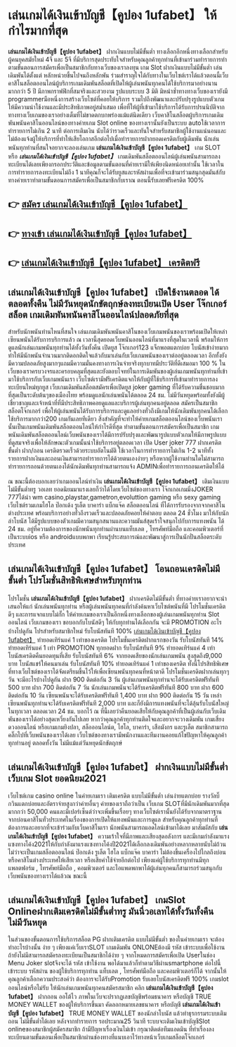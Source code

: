 # เล่นเกมได้เงินเข้าบัญชี【คูปอง 1ufabet】  ให้กำไรมากที่สุด

**เล่นเกมได้เงินเข้าบัญชี【คูปอง 1ufabet】** ฝากเงินแบบไม่มีขั้นต่ำ  ทางเลือกอีกหนึ่งทางเลือกสำหรับผู้คนยุคสมัยใหม่ 4จี และ 5จี ที่มีบริการสุดประทับใจสำหรับคุณลูกค้าทุกท่านที่เข้ามาร่วมทำรายการทำตามขั้นตอนการสมัครเพื่อเป็นสมาชิกกับทางเว็บของเราลงทุน เกม Slot  ฝากเงินแบบไม่มีขั้นต่ำ เล่นเดิมพันได้ตั้งแต่ หลักหน่วยขึ้นไปจนถึงหลักพัน ร่วมสำราญใจได้กับทางในเว็บไซต์เราได้แล้วตอนนี้เว็บคาสิโนสล็อตออนไลน์ผู้บริการเกมเดิมพันสล็อตที่เปิดให้ผู้เล่นพนันทุกคนได้ใช้บริการมาอย่างนานมากกว่า 5 ปี มีภาพกราฟฟิกที่สมจริงและสวยงาม รูปแบบระบบ 3 มิติ
มิหนำซ้ำทางทางเว็บของเรายังมี programmerมือหนึ่งการสร้างเว็บไซต์ที่คอยให้บริการ  รวมไปถึงพัฒนาและปรับปรุงรูปแบบตัวเกมให้มีความน่าใช้งานและมีประสิทธิภาพอยู่สม่ำเสมอ เพื่อที่ให้ผู้ที่เข้ามาใช้บริการได้รับการปรนนิบัติจากทางทางเว็บเกมของเราอย่างเต็มที่ไม่ขาดตกบกพร่องแม้แต่นิดเดียว เว็บคาสิโนสล็อตผู้บริการเกมเดิมพันพนันคาสิโนออนไลน์ของทางค่ายเกม Slot online ของทางเรานั้นยังเป็นระบบ autoใช้เวลาการทำรายการไม่เกิน 2 นาที ต่อการเติมเงิน นับได้ว่ารวดเร็วและทันใจสำหรับสมาชิกผู้ใช้งานแน่นอนและไม่ต้องแจ้งผู้ให้บริการที่ทำให้เสียโอกาสอีกต่อไปเมื่อทำรายการฝากยอดเครดิตกับผู้เดิมพัน
นักเล่นพนันทุกท่านที่สนใจอยากจะลองเล่นเกม **เล่นเกมได้เงินเข้าบัญชี【คูปอง 1ufabet】** เกม SLOT  หรือ ***เล่นเกมได้เงินเข้าบัญชี【คูปอง 1ufabet】*** เกมเดิมพันสล็อตออนไลน์ผู้เล่นพนันสามารถลงทะเบียนได้เลยเพียงกรอกประวัติและข้อมูลตามขั้นตอนที่ค่ายเรามีให้เพียงนิดหน่อยเท่านั้น ใช้เวลาในการทำรายการลงทะเบียนไม่ถึง 1 นาทีคุณก็จะได้รับยูสและรหัสผ่านเพื่อที่จะเข้ามาร่วมสนุกสุดมันส์กับทางค่ายเราทำตามขั้นตอนการสมัครเพื่อเป็นสมาชิกกับเราณ ตอนนี้รับเลยฟรีเครดิต 100%

## 👉 [สมัคร เล่นเกมได้เงินเข้าบัญชี【คูปอง 1ufabet】](https://archa888.com/)
## 👉 [ทางเข้า เล่นเกมได้เงินเข้าบัญชี【คูปอง 1ufabet】](https://archa888.com/)
## 👉 [เล่นเกมได้เงินเข้าบัญชี【คูปอง 1ufabet】 เครดิตฟรี](https://archa888.com/)

## เล่นเกมได้เงินเข้าบัญชี【คูปอง 1ufabet】 เปิดใช้งานตลอด ได้ตลอดทั้งคืน ไม่มีวันหยุดนักขัตฤกษ์ลงทะเบียนเปิด User โจ๊กเกอร์ สล็อต เกมเดิมพันพนันคาสิโนออนไลน์ปลอดภัยที่สุด

สำหรับนักพนันท่านไหนที่สนใจ เล่นเกมเดิมพันพนันคาสิโนของเว็บเกมพนันของเราพร้อมเปิดให้เหล่าเซียนพนันได้รับการบริการแล้ว ณ เวลานี้สุดยอดเว็บพนันออนไลน์ที่มาแรงที่สุดในเวลานี้ พร้อมให้การดูแลนักเล่นเกมพนันทุกท่านได้ทั้งวันทั้งคืน เปิดยูส โจ๊กเกอร์123 แจ็กพอตแตกบ่อย โบนัสเข้าง่ายมาก ทำให้มีนักพนันจำนวนมากติดอกติดใจแล้วกับมาเล่นกับเว็บเกมพนันของเราต่ออยู่ตลอดเวลา อีกทั้งยังมีความปลอดภัยสูงมากๆแถมมีความมั่นคงทางการเงินจ่ายจริงทุกบาทมีประวัติที่ดีเสมอมา 100 % ในเว็บของเราครบวงจรและครอบคลุมที่สุดและยังตอบโจทย์ในการเดิมพันของผู้เล่นเกมพนันทุกท่านที่เข้ามาใช้บริการกับเว็บเกมพนันเรา
เว็บไซต์เรามีฟรีเครดิตแจกให้กับผู้ที่ใช้บริการที่เข้ามาทำรายการลงทะเบียนใหม่ทุกยูส เว็บเกมเดิมพันสล็อตสมัครเพื่อเปิดยูส joker gaming ที่ได้รับความชื่นชอบมากที่สุดเป็นระดับต้นๆของเมืองไทย พร้อมดูแลนักเล่นพนันได้ตลอด 24 ชม. ไม่มีวันหยุดพร้อมทั้งยังมีผู้เชี่ยวชาญและเจ้าหน้าที่ที่มีประสิทธิภาพคอยดูแลและบริการผู้เล่นทุกคนอยู่ตลอด สมัครเป็นสมาชิก สล็อตโจ๊กเกอร์ เพื่อให้ผู้เล่นพนันได้รับการบริการและดูแลอย่างทั่วถึงมีเกมให้นักเดิมพันทุกคนได้เลือกใช้บริการมากกว่า200 เกมกันเลยทีเดียว
สิ่งสำคัญที่จะทำให้ค่ายเกมสล็อตออนไลน์ของเว็บพนันเรานั้นเป็นเกมพนันเดิมพันสล็อตออนไลน์ให้กำไรดีที่สุด ทำตามขั้นตอนการสมัครเพื่อเป็นสมาชิก  เกมพนันเดิมพันสล็อตออนไลน์เว็บพนันของเราได้มีการปรับปรุงและพัฒนารูปแบบตัวเกมให้มีภาพรูปแบบที่ดูสมจจริงเพื่อให้ลักษณะตัวเกมนั้นน่าใช้บริการอยู่ตลอดเวลา เปิด User joker 777 ฝากเครดิต ขั้นต่ำ ฝาก/ถอน เครดิตรวดเร็วด้วยระบบอัตโนมัติ ใช้เวลาในการทำรายการไม่เกิน 1-2 นาทีทั้งรายการฝากเงินและถอนเงินสามารถทำรายการได้ด้วยตนเองง่ายๆ หรือหากผู้ใช้งานท่านใดไม่สามารถทำรายการถอนด้วยตนเองได้นักเดิมพันทุกท่านสามารถแจ้ง ADMINเพื่อทำรายการถอนเครดิตให้ได้

ณ ขณะนี้ต้องบอกเลยว่าเกมออนไลน์ทำเงิน **เล่นเกมได้เงินเข้าบัญชี【คูปอง 1ufabet】** เติมเงินแบบไม่มีขั้นต่ำทรู วอเลท ยอดนิยมมาแรงเลยก็ว่าได้โดยเว็บไซต์ของทางเรา โจ๊กเกอเกมมิ่งJOKER 777ได้นำ  wm casino,playstar,gametron,evoluttion gaming หรือ sexy gaming เว็บไซต์รวมเกมไฮโล ป๊อกเด้ง รูเล็ต บาคาร่า แบ็กแจ๊ค สล็อตออนไลน์ ที่ได้การรับรองจากจากคาสิโนต่างประเทศ พร้อมบริการอย่างทั่วถึงรวดเร็วและปลอดภัยคอยให้คำตอบ ตลอด 24 ชั่วโมง มาให้กับนักล่าโบนัส ได้มีรูปแบบของตัวเกมมีความสนุกสนานและความมันส์สุดเร้าใจสนุกไปกับการแทงพนัน ได้ 24 ชม. อยู่ที่ความต้องการของนักพนันทุกท่านผ่านบนแท็บเลต , โทรศัพท์มือถือ และคอมพิวเตอร์ที่เป็นระบบios หรือ androidแบบพกพา เรียนรู้ประสบการณ์และพัฒนาสู่การเป็นนักปั่นสล็อตระดับประเทศ

## เล่นเกมได้เงินเข้าบัญชี【คูปอง 1ufabet】 โอนถอนเครดิตไม่มีขั้นต่ำ โปรโมชั่นสิทธิพิเศษสำหรับทุกท่าน

โปรโมชั่น **เล่นเกมได้เงินเข้าบัญชี【คูปอง 1ufabet】** ฝากเครดิตไม่มีขั้นต่ำ ที่ทางค่ายเราอยากจะนำเสนอให้แก่  นักเล่นพนันทุกท่าน หรือผู้เล่นพนันทุกคนที่กำลังค้นหาเว็บไซต์พนันที่มี โปรโมชั่นเครดิตดีๆ และการแจกแบบไม่กั๊ก ให้ค่ายเกมของเราเป็นอีกหนึ่งทางเลือกของผู้เล่นเกมพนันทุกท่าน Slot ออนไลน์ เว็บเกมของเรา ขอบอกกับโบนัสดีๆ ให้กับทุกท่านได้เลือกกัน จะมี PROMOTION อะไรบ้างไปดูกัน
โปรสำหรับสมาชิกใหม่ รับโบนัสทันที 100% [เล่นเกมได้เงินเข้าบัญชี【คูปอง 1ufabet】](https://archa888.com/) ทำยอดเทิร์นแค่ 1 เท่าของเครดิต
โปรโมชั่นเครดิตฝากแรกของวัน รับโบนัสทันที 14% ทำยอดเทิร์นแค่ 1 เท่า
 PROMOTION ทุกยอดฝาก รับโบนัสทันที 9% ทำยอดเทิร์นแค่ 4 เท่า
โบนัสเครดิตคืนยอดทุนที่เสีย รับโบนัสทันที 6% จากยอดเสียของนักเล่นเกมพนัน สูงสุดถึง9,000 บาท
โบนัสแชร์ให้คนมาเล่น รับโบนัสทันที 10% ทำยอดเทิร์นแค่ 1 เท่าของเครดิต
ทั้งนี้โปรสิทธิพิเศษที่ทางเว็บไซต์ของเราได้จัดเตรียมขึ้นไว้ให้เพื่อเซียนพนันทุกคนที่หน้าตาดี โปรโมชั่นเครดิตฝากเล่นทุกๆวัน จะมีอะไรบ้างไปดูกัน
ฝาก 900 ติดต่อกัน 3 วัน ผู้เล่นเกมพนันทุกท่านจะได้รับเครดิตฟรีทันที 500 บาท
ฝาก 700 ติดต่อกัน 7 วัน นักเล่นเกมพนันจะได้รับเครดิตฟรีทันที 800 บาท
ฝาก 600 ติดต่อกัน 10 วัน เซียนพนันจะได้รับเครดิตฟรีทันที 1,400 บาท
ฝาก 900 ติดต่อกัน 15 วัน เหล่าเซียนพนันทุกท่านจะได้รับเครดิตฟรีทันที 2,000 บาท
และก็ยังมีการแทงพนันที่จะได้ลุ้นรับโบนัสใหญ่ในทุกเวลา ตลอดเวลา 24 ชม. บอกไว้ ณ ที่นี้เลยว่าคืนยอดเสียให้กับคุณลูกค้าที่เป็นผู้เล่นกับเว็บเดิมพันของเราได้อย่างสุดเหวี่ยงกันไปเลย หากว่าคุณลูกค้าทุกท่านติดใจและอยากจะวางเดิมพัน เกมเสี่ยงดวงออนไลน์ หรือเกมเกมยิงปลา, สล็อออนไลน์ต, ไฮโล, บาคาร่า, เสือมังกร และรูเล็ต สมาชิกสามารถคลิ๊กไปที่เว็บพนันของเราได้เลย เว็บไซต์ของทางเรามีพนักงานและทีมงานคอยแก้ไขปัญหาให้คุณลูกค้าทุกท่านอยู่ ตลอดทั้งวัน ไม่มีแม้แต่วันหยุดนักขัตฤกษ์

## เล่นเกมได้เงินเข้าบัญชี【คูปอง 1ufabet】 ฝากเงินแบบไม่มีขั้นต่ำ  เว็บเกม Slot ยอดนิยม2021

เว็บไซต์เกม casino online ในค่ายเกมเรา เติมเครดิต แบบไม่มีขั้นต่ำ เล่นง่ายแตกบ่อย รางวัลบิ๊กวินแตกบ่อยและอัตราจ่ายสูงกว่าค่ายอื่นๆ ค่ายของเราถือว่าเป็น เว็บเกม SLOTที่มีนักเดิมพันมากที่สุดมากกว่า 50,000 คนและมีเปอร์เซ็นต์ว่าจะเพิ่มขึ้นเรื่อยๆ ทางเว็บไซต์เรานั้นยังได้รับจากมาตราฐานจากบ่อนคาสิโนทั่วประเทศในเรื่องของการเปิดให้แทงพนันและการดูแล สำหรับคุณลูกค้าทุกท่านที่ต้องการและอยากที่จะเข้าร่วมกับเว็บคาสิโนเรา นักพนันสามารถแอดไลน์เข้ามาได้เลย
	มาสัมผัสกับ **เล่นเกมได้เงินเข้าบัญชี【คูปอง 1ufabet】** ความเร้าใจที่มีภาพและเสียงสุดอลังการ และมีเกมกำลังมาแรงแซงทางโค้ง2021ให้กับกำลังมาแรงแซงทางโค้งปี2021ได้เลือกลงเดิมพันอย่างหลากหลายนับไม่ถ้วน  ไม่ว่าจะเป็นเกมสล็อตออนไลน์ ป๊อกเด้ง รูเล็ต ไฮโล แบ็กแจ๊ค บาคาร่า ไม่ต้องขึ้นเครื่องไปไกลถึงบ่อนหรือคาสิโนต่างประเทศให้เสียเวลา หรือเสียค่าใช้จ่ายอีกต่อไป เพียงแค่ผู้ใช้บริการทุกท่านมีทุกแพลตฟอร์ม , โทรศัพท์มือถือ , คอมพิวเตอร์ และไอแพดพกพาได้ผู้เล่นทุกคนก็สามารถร่วมสนุกกับเว็บพนันของทางเราได้แล้วณ ขณะนี้

## เล่นเกมได้เงินเข้าบัญชี【คูปอง 1ufabet】 เกมSlot Onlineฝากเติมเครดิตไม่มีขั้นต่ำทรู มันนี่วอเลทได้ทั้งวันทั้งคืน ไม่มีวันหยุด

ในส่วนของขั้นตอนการใช้บริการสล็อต PG ฝากเติมเครดิต แบบไม่มีขั้นต่ำ ของในค่ายเกมเรา จะต้องทำอะไรบ้างนั้น ง่าย ๆ เพียงแค่เว็บเราSLOT เกมเดิมพัน ONLONEต้องมี รหัส เข้าระบบเพื่อใช้งาน ถ้ายังไม่มีสามารถสมัครลงทะเบียนเป็นสมาชิกได้ง่าย ๆ จากโหมดการสมัครเพื่อเปิด Userในช่อง Menu Joker slotจึงจะได้ รหัส เข้าใช้งาน พอได้มาแล้วก็ทำตามวิธีผ่านsmartphone ต่อไปนี้
เข้าระบบ รหัสผ่าน  ของผู้ใช้บริการทุกท่าน แท็บเลต , โทรศัพท์มือถือ และคอมพิวเตอร์ก็ได้
จากนั้นให้คุณลูกค้าเลือกความประสงค์ว่า ต้องการจะได้รับPromotion รับเลยโบนัสเครดิตฟรี 100% เกมslot ออนไลน์หรือไม่รับ
ให้นักเล่นเกมพนันทุกคนสมัครสมาชิก คลิก **เล่นเกมได้เงินเข้าบัญชี【คูปอง 1ufabet】** ฝากถอน ออโต้ไว ภาพในเว็บจะปรากฏเลขบัญชีพร้อมธนาคาร หรือบัญชี TRUE MONEY WALLET ของผู้ให้บริการขึ้นมา
คัดลอกหมายเลขธนาคาร หรือบัญชี **เล่นเกมได้เงินเข้าบัญชี【คูปอง 1ufabet】** TRUE MONEY WALLET ของนักล่าโบนัส แล้วทำธุรกรรมระบบเติมถอน ไม่มีขั้นต่ำได้เลย
หลังจากทำรายการ รอประมาณ25 วินาที ระบบจะเติมเงินเข้าบัญชีSlot onlineของสมาชิกผู้สมัครสมาชิก
ถ้ามีปัญหาเรื่องเงินไม่เข้า กรุณาติดต่อทีมแอดมิน ที่ทำเรื่องลงทะเบียนตามขั้นตอนเพื่อเป็นสมาชิกผ่านช่องทางที่แนบเอาไว้ทางหน้าเว็บเกมสล็อตโจ๊กเกอร์


